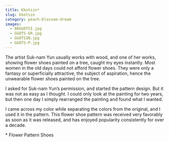 ```yaml
---
title: Kkotsin*
slug: kkotsin
category: peach-blossom-dream
images:
  - 08GGOTSI.jpg
  - GGOTS-GR.jpg
  - GGOTSIN.jpg
  - GGOTS-P.jpg
---
```


The artist Suk-nam Yun usually works with wood, and one of her works, showing flower shoes painted on a tree, caught my eyes instantly. Most women in the old days could not afford flower shoes. They were only a fantasy or superficially attractive, the subject of aspiration, hence the unwearable flower shoes painted on the tree.

I asked for Suk-nam Yun’s permission, and started the pattern design. But it was not as easy as I thought. I could only look at the painting for two years, but then one day I simply rearranged the painting and found what I wanted.

I came across my color while separating the colors from the original, and I used it in the pattern. This flower shoe pattern was received very favorably as soon as it was released, and has enjoyed popularity consistently for over a decade.

&#x2A; Flower Pattern Shoes
